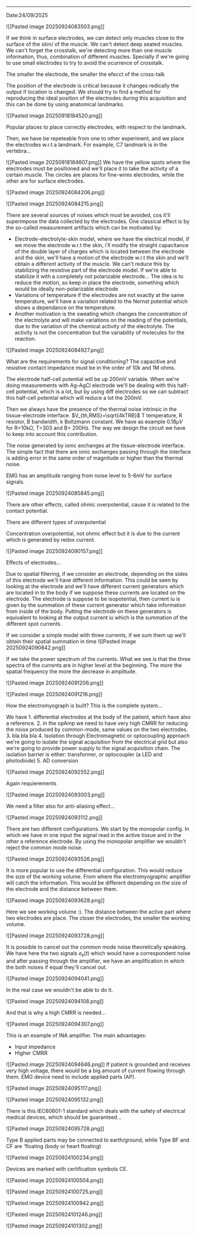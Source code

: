 
***
Date:24/09/2025

![[Pasted image 20250924083503.png]]

If we think in surface electrodes, we can detect only muscles close to the surface of the skin/ of the muscle. We can't detect deep seated muscles. We can't forget the crosstalk, we're detecting more than one muscle information, thus, combination of different muscles.  Specially if we're going to use small electrodes to try to avoid the ocurrence of crosstalk.

The smaller the electrode, the smaller the efecct of the cross-talk

The position of the electrode is critical because it changes redically the output if location is changed. We should try to find a method for reproducing the ideal position of the electrodes during this acquisition and this can be done by using anatomical landmarks.


![[Pasted image 20250918184520.png]]


Popular places to place correctly electrodes, with respect to the landmark.

Then, we have be repeteable from one to other experiment, and we place the electrodes w.r.t a landmark. For example, C7 landmark is in the vertebra... 


![[Pasted image 20250918184607.png]]
We have the yellow spots where the electrodes must be positioned and we'll place it to take the activity of a certain muscle. The circles are places for fine-wires electrodes, while the other are for surface electrodes. 

![[Pasted image 20250924084206.png]]



![[Pasted image 20250924084215.png]]

There are several sources of noises which must be avoided, cos it'll superimpose the data collected by the electrodes. One classical effect is by the so-called measurement artifacts which can be motivated by:
* Electrode-electrolyte-skin model, where we have the electrical model, if we move the electrode w.r.t the skin, i'll modify the straight capacitance of the double layer of charges which is located between the electrode and the skin, we'll have a motion of the electrode w.r.t the skin and we'll obtain a different activity of the muscle. We can't reduce this by stabilizing the resistive part of the electrode model. If we're able to stabilize it with a completely not polarizable electrode... The idea is to reduce the motion, so keep in place the electrode, something which would be ideally non-polarizable electrode
* Variations of temperature if the electrodes are not exactly at the same temperature, we'll have a variation related to the Nernst potential which shows a dependance on the temperature.
* Another motivation is the sweating which changes the concentration of the electrolyte and will make variations on the reading of the potentials, due to the variation of the chemical activity of the electrolyte. The activity is not the concentration but the variability of molecules for the reaction.


![[Pasted image 20250924084927.png]]

What are the requirements for signal conditioning?
The capacitive and resistive contact impedance must be in the order of 10k and 1M ohms.

The electrode half-cell potential will be up 200mV variable. When we're doing measurements with Ag-AgCl electrode we'll be dealing with this half-cell potential, which is a lot, but by using diff electrodes so we can subtract this half-cell potential which will reduce a lot the 200mV.

Then we always have the presence of the thermal noise intrinsic in the tissue-electrode interface. 
$V_{th,RMS}=\sqrt{4kTRB}$
T temperature, R resistor, B bandwidth, k Boltzmann constant. We have as example 0.18$\mu V$ for R=10k$\Omega$, T=303 and B= 200Hz. The way we design the circuit we have to keep into account this contribution.

The noise generated by ionic exchanges at the tissue-electrode interface. The simple fact that  there are ionic exchanges passing through the interface is adding error in the same order of magnitude or higher than the thermal noise.

EMG has an amplitude ranging from noise level to 5-6mV for surface signals. 

![[Pasted image 20250924085845.png]]

There are other effects, called ohmic overpotential, cause it is related to the contact potential. 

There are different types of overpotential

Concentration overpotential, not ohmic effect but it is due to the current which is generated by redox current.


![[Pasted image 20250924090157.png]]

Effects of electrodes...

Due to spatial filtering, if we consider an electrode, depending on the sides of this electrode we'll have different information. This could be seen by looking at the electrode and we'll have different current generators which are located in to the body if we suppose these currents are located on the electrode. The electrode is suppose to be isopotential, then current iu is given by the summation of these current generator which take information from inside of the body. Putting the electrode on these generators is equivalent to looking at the output current iu which is the summation of the different spot currents.

If we consider a simple model with three currents, if we sum them up we'll obtain their spatial summation in time 
![[Pasted image 20250924090842.png]]

If we take the power spectrum of the currents. What we see is that the three spectra of the currents are in higher level at the beginning. The more the spatial frequency the more the decrease in amplitude.



![[Pasted image 20250924091206.png]]



![[Pasted image 20250924091216.png]]


How the electromyograph is built? This is the complete system...

We have 1. differential electrodes at the body of the patient, which have also a reference. 
2. in the opAmp we need to have very high CMRR for reducing the noise produced by common-mode, same values on the two electrodes.
3. bla bla bla
4. Isolation through Electromagnetic or optocoupling approach we're going to isolate the signal acquisition from the electrical grid but also we're going to provide power supply to the signal acquisition chain. The isolation barrier is either: transformer, or optocoupler (a LED and photodiode)
5. AD conversion


![[Pasted image 20250924092552.png]]


Again requierements

![[Pasted image 20250924093003.png]]


We need a filter also for anti-aliasing effect...

![[Pasted image 20250924093112.png]]

There are two different configurations. We start by the monopolar config. In which we have in one input the signal read in the active tissue and in the other a reference electrode. By using the monopolar amplifier we wouldn't reject the common mode noise.

![[Pasted image 20250924093526.png]]

It is more popular to use the differential configuration. This would reduce the size of the working volume. From where the electromyographic amplifier will catch the information. This would be different depending on the size of the electrode and the distance between them.

![[Pasted image 20250924093628.png]]

Here we see working volume :). The distance between the active part where two electrodes are place. The closer the electrodes, the smaller the working volume.

![[Pasted image 20250924093728.png]]


It is possible to cancel out the common mode noise theoretically speaking. We have here the two signals $e_{k}(t)$ which would have a correspondent noise and after passing through the amplifier, we have an amplification in which the both noises if equal they'll cancel out.

![[Pasted image 20250924094041.png]]

In the real case we wouldn't be able to do it. 

![[Pasted image 20250924094108.png]]

And that is why a high CMRR is needed...

![[Pasted image 20250924094307.png]]


This is an example of INA amplifier. The main advantages:
* Input impedance
* Higher CMRR


![[Pasted image 20250924094646.png]]
If patient is grounded and receives very high voltage, there would be a big amount of current flowing through them. EMG device need to include applied parts (AP).

![[Pasted image 20250924095117.png]]

![[Pasted image 20250924095132.png]]


There is this IEC60601-1 standard which deals with the safety of electrical medical devices, which should be guaranteed...

![[Pasted image 20250924095728.png]]


Type B applied parts may be connected to earth/ground, while Type BF and CF are 'floating (body or heart floating)

![[Pasted image 20250924100234.png]]

Devices are marked with certification symbols CE.


![[Pasted image 20250924100504.png]]


![[Pasted image 20250924100725.png]]


![[Pasted image 20250924100942.png]]



![[Pasted image 20250924101246.png]]

![[Pasted image 20250924101302.png]]


